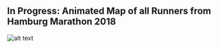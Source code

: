 ## In Progress: Animated Map of all Runners from Hamburg Marathon 2018
![alt text](https://github.com/kruse-alex/marathon/blob/master/marathon_hh.gif)
